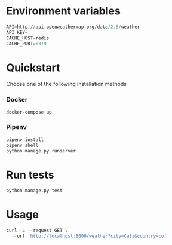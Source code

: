 # Environment variables

```python
API=http://api.openweathermap.org/data/2.5/weather
API_KEY=
CACHE_HOST=redis
CACHE_PORT=6379
```

# Quickstart
Choose one of the following installation methods

### Docker
```bash
docker-compose up
```

### Pipenv
```bash
pipenv install
pipenv shell
python manage.py runserver
```

# Run tests
```bash
python manage.py test
```

# Usage
```python
curl -L --request GET \
  --url 'http://localhost:8000/weather?city=Cali&country=co'
```
